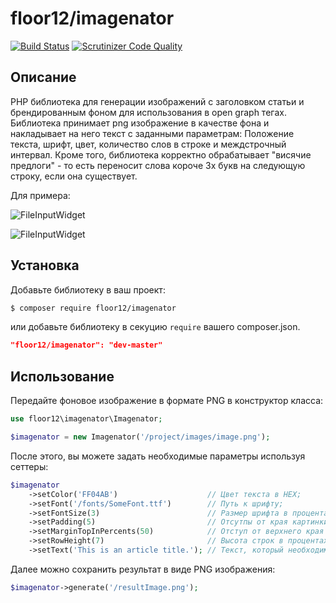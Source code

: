 
# floor12/imagenator


[![Build Status](https://travis-ci.org/floor12/imagenator.svg?branch=master)](https://travis-ci.org/floor12/imagenator.svg?branch=master)
[![Scrutinizer Code Quality](https://scrutinizer-ci.com/g/floor12/imagenator/badges/quality-score.png?b=master)](https://scrutinizer-ci.com/g/floor12/imagenator/?branch=master)

## Описание

PHP библиотека для генерации изображений с заголовком статьи и брендированным фоном для использования в open graph тегах.
Библиотека принимает png изображение в качестве фона и накладывает на него текст с заданными параметрам:
Положение текста, шрифт, цвет, количество слов в строке и междстрочный интервал. Кроме того, библиотека корректно обрабатывает
"висячие предлоги" - то есть переносит слова короче 3х букв на следующую строку, если она существует.

Для примера:

![FileInputWidget](https://raw.githubusercontent.com/floor12/imagenator/master/tests/data/example3.png)

![FileInputWidget](https://raw.githubusercontent.com/floor12/imagenator/master/tests/data/example4.png)

## Установка

Добавьте библиотеку  в ваш проект:

 ```bash
 $ composer require floor12/imagenator
 ```
или добавьте библиотеку в секуцию `require` вашего composer.json.
 ```json
 "floor12/imagenator": "dev-master"
 ```

## Использование

Передайте фоновое изображение в формате PNG в конструктор класса:
```php
use floor12\imagenator\Imagenator;

$imagenator = new Imagenator('/project/images/image.png');
```

После этого, вы можете задать необходимые параметры используя сеттеры:
```php
$imagenator
    ->setColor('FF04AB')                    // Цвет текста в HEX;
    ->setFont('/fonts/SomeFont.ttf')        // Путь к шрифту;
    ->setFontSize(3)                        // Размер шрифта в процентах от высото изображения;
    ->setPadding(5)                         // Отсутпы от края картинки в процентах по оси X в процентах от ширины изображения;
    ->setMarginTopInPercents(50)            // Отступ от верхнего края в процентах от высоты изображения;
    ->setRowHeight(7)                       // Высота строк в процентах от высото изображения;
    ->setText('This is an article title.'); // Текст, который необходимо поместить на изображения
```
Далее можно сохранить результат в виде PNG изображения:
```php
$imagenator->generate('/resultImage.png');
```

